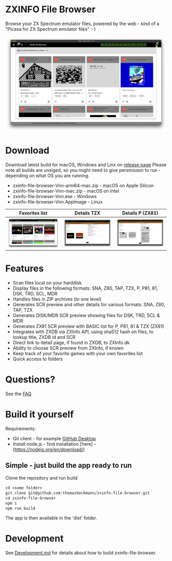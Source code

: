 
# ZXINFO File Browser
Browse your ZX Spectrum emulator files, powered by the web - kind of a "Picasa for ZX Spectrum emulator files" :-)

<img width="1024" alt="main" src="doc/mainscreen.png">

# Download
Download latest build for macOS, Windows and Linx on [release page](https://github.com/thomasheckmann/zxinfo-file-browser/releases)
Please note all builds are unsiged, so you might need to give persmisson to run - depending on what OS you are running.

* zxinfo-file-browser-Vnn-arm64-mac.zip - macOS on Apple Silicon
* zxinfo-file-browser-Vnn-mac.zip - macOS on Intel
* zxinfo-file-browser-Vnn.exe - Windows
* zxinfo-file-browser-Vnn.AppImage - Linux

Favorites list | Details TZX | Details P (ZX81)
------------ | ------------- | -------------
<img width="320" alt="Favorites" src="doc/favorites.png"> | <img width="320" alt="details tzx" src="doc/details_tzx.png"> | <img width="320" alt="details p(zx81)" src="doc/details_p.png">

# Features
* Scan files local on your harddisk
* Display files in the following formats: SNA, Z80, TAP, TZX, P, P81, 81, DSK, TRD, SCL, MDR
* Handles files in ZIP archives (to one level)
* Generates SCR preview and other details for various formats: SNA, Z80, TAP, TZX
* Generates DISK/MDR SCR preview showing files for DSK, TRD, SCL & MDR
* Generates ZX81 SCR preview with BASIC list for P, P81, 81 & TZX (ZX81)
* Integrates with ZXDB via ZXInfo API, using sha512 hash on files, to lookup title, ZXDB id and SCR
* Direct link to detail page, if found in ZXDB, to ZXInfo.dk
* Ability to choose SCR preview from ZXInfo, if known
* Keep track of your favorite games with your own favorites list
* Quick access to folders

# Questions?
See the [FAQ](FAQ.md)

# Build it yourself
Requirements:
* Git client - for example [GitHub Desktop](https://desktop.github.com/)
* Install node.js - find installation [here] - (https://nodejs.org/en/download/)

## Simple - just build the app ready to run
Clone the repository and run build
```
cd <some folder>
git clone git@github.com:thomasheckmann/zxinfo-file-browser.git
cd zxinfo-file-browser
npm i
npm run build
```
The app is then available in the 'dist' folder.

# Development
See [Development.md](Development.md) for details about how to build zxinfo-file-browser.

